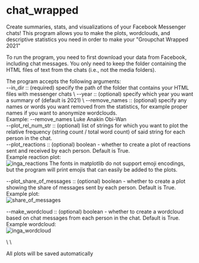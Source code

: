 # chat_wrapped
Create summaries, stats, and visualizations of your Facebook Messenger chats! This program allows you to make the plots, wordclouds, and descriptive statistics you need in order to make your "Groupchat Wrapped 2021"

To run the program, you need to first download your data from Facebook, including chat messages. You only need to keep the folder containing the HTML files of text from the chats (i.e., not the media folders). 

The program accepts the following arguments: \
--in_dir :: (required) specify the path of the folder that contains your HTML files with messenger chats \ 
--year :: (optional) specify which year you want a summary of (default is 2021) \ 
--remove_names :: (optional) specify any names or words you want removed from the statistics, for example proper names if you want to anonymize wordclouds. \
    Example: --remove_names Luke Anakin Obi-Wan\
--plot_rel_num_str :: (optional) list of strings for which you want to plot the relative frequency (string count / total word count) of said string for each person in the chat.\
--plot_reactions :: (optional) boolean - whether to create a plot of reactions sent and received by each person. Default is True.\
Example reaction plot: \
![inga_reactions](https://user-images.githubusercontent.com/56589996/153199740-ef9b99f7-68be-4972-a728-9d27924ea427.png)
The fonts in matplotlib do not support emoji encodings, but the program will print emojis that can easily be added to the plots.

--plot_share_of_messages :: (optional) boolean - whether to create a plot showing the share of messages sent by each person. Default is True.\
Example plot: \
![share_of_messages](https://user-images.githubusercontent.com/56589996/153200666-e317ed85-9ffc-4cc5-8430-0c578520847a.png)


--make_wordcloud :: (optional) boolean - whether to create a wordcloud based on chat messages from each person in the chat. Default is True. \
Example wordcloud: \
![inga_wordcloud](https://user-images.githubusercontent.com/56589996/153200838-4274c281-3c87-4bd7-924a-47667fb59800.png)


\ \

All plots will be saved automatically

